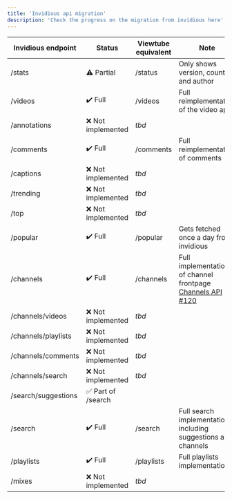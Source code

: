 ```yaml
---
title: 'Invidious api migration'
description: 'Check the progress on the migration from invidious here'
---
```


| Invidious endpoint | Status | Viewtube equivalent | Note |
|---|---|---|---|
| /stats | :warning: Partial | /status | Only shows version, country and author |
| /videos | :heavy_check_mark: Full | /videos | Full reimplementation of the video api |
| /annotations | :x: Not implemented | _tbd_ |  |
| /comments | :heavy_check_mark: Full | /comments | Full reimplementation of comments |
| /captions | :x: Not implemented | _tbd_ |  |
| /trending | :x: Not implemented | _tbd_ |  |
| /top | :x: Not implemented | _tbd_ |  |
| /popular | :heavy_check_mark: Full | /popular | Gets fetched once a day from invidious |
| /channels | :heavy_check_mark: Full | /channels | Full implementation of channel frontpage [Channels API #120](https://github.com/ViewTube/viewtube-vue/pull/120) |
| /channels/videos | :x: Not implemented | _tbd_ |  |
| /channels/playlists | :x: Not implemented | _tbd_ |  |
| /channels/comments | :x: Not implemented | _tbd_ |  |
| /channels/search | :x: Not implemented | _tbd_ |  |
| /search/suggestions | :white_check_mark: Part of /search |  |  |
| /search | :heavy_check_mark: Full | /search | Full search implementation, including suggestions and channels |
| /playlists | :heavy_check_mark: Full | /playlists | Full playlists implementation |
| /mixes | :x: Not implemented | _tbd_ |  |